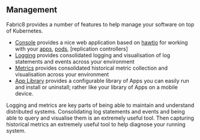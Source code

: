 ## Management

Fabric8 provides a number of features to help manage your software on top of Kubernetes.

* [Console](console.html) provides a nice web application based on [hawtio](http://hawt.io/) for working with your [apps](apps.html), [pods](pods.html), [replication controllers]
* [Logging](logging.html) provides consolidated logging and visualisation of log statements and events across your environment
* [Metrics](metrics.html) provides consolidated historical metric collection and visualisation across your environment
* [App Library](appLibrary.html) provides a configurable library of Apps you can easily run and install or uninstall; rather like your library of Apps on a mobile device.

Logging and metrics are key parts of being able to maintain and understand distributed systems. Consolidating log statements and events and being able to query and visualise them is an extremely useful tool. Then capturing historical metrics an extremely useful tool to help diagnose your running system.
 

